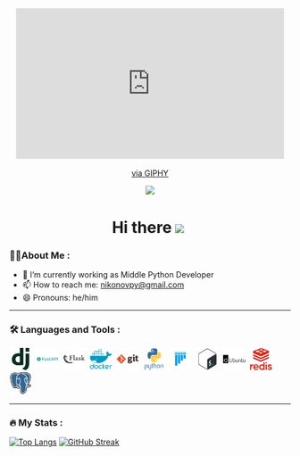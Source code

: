 <div id="header" align="center">
  <iframe src="https://giphy.com/embed/zOvBKUUEERdNm" width="480" height="270" frameBorder="0" class="giphy-embed" allowFullScreen></iframe><p><a href="https://giphy.com/gifs/coding-zOvBKUUEERdNm">via GIPHY</a></p>
<div id="badges">
  <a href="https://t.me/taxicab33">
    <img src="https://img.shields.io/badge/Telegram-2CA5E0?style=flat-squeare&logo=telegram&logoColor=white"/>
  </a>
</div>
<h1>
  Hi there
  <img src="https://media.giphy.com/media/hvRJCLFzcasrR4ia7z/giphy.gif" width="25px">
  <img src="https://komarev.com/ghpvc/?username=citylameR&style=flat-square&color=blue" alt=""/>
</h1>
</div>

### 👨‍💻About Me :
- 🔭 I’m currently working as Middle Python Developer
- 📫 How to reach me: nikonovpy@gmail.com
- 😄 Pronouns: he/him
---

### 🛠️ Languages and Tools :
<div>
  <img src="https://github.com/devicons/devicon/blob/master/icons/django/django-plain.svg" title="Java" alt="Java" width="40" height="40"/>&nbsp;
  <img src="https://github.com/devicons/devicon/blob/master/icons/fastapi/fastapi-original-wordmark.svg" title="Java" alt="Java" width="40" height="40"/>&nbsp;
  <img src="https://github.com/devicons/devicon/blob/master/icons/flask/flask-original-wordmark.svg" title="Java" alt="Java" width="40" height="40"/>&nbsp;
  <img src="https://github.com/devicons/devicon/blob/master/icons/docker/docker-plain-wordmark.svg" title="Java" alt="Java" width="40" height="40"/>&nbsp;
  <img src="https://github.com/devicons/devicon/blob/master/icons/git/git-original-wordmark.svg" title="Java" alt="Java" width="40" height="40"/>&nbsp;
  <img src="https://github.com/devicons/devicon/blob/master/icons/python/python-original-wordmark.svg" title="Java" alt="Java" width="40" height="40"/>&nbsp;
  <img src="https://github.com/devicons/devicon/blob/master/icons/pytest/pytest-plain.svg" title="Java" alt="Java" width="40" height="40"/>&nbsp;
  <img src="https://github.com/devicons/devicon/blob/master/icons/bash/bash-original.svg" title="Java" alt="Java" width="40" height="40"/>&nbsp;
  <img src="https://github.com/devicons/devicon/blob/master/icons/ubuntu/ubuntu-plain-wordmark.svg" title="Java" alt="Java" width="40" height="40"/>&nbsp;
  <img src="https://github.com/devicons/devicon/blob/master/icons/redis/redis-plain-wordmark.svg" title="Java" alt="Java" width="40" height="40"/>&nbsp;
  <img src="https://github.com/devicons/devicon/blob/master/icons/postgresql/postgresql-original.svg" title="Java" alt="Java" width="40" height="40"/>
</div>

---

### 🔥 My Stats :

[![Top Langs](https://github-readme-stats.vercel.app/api/top-langs/?username=citylameR&layout=compact&theme=vision-friendly-dark)](https://github.com/anuraghazra/github-readme-stats)   [![GitHub Streak](http://github-readme-streak-stats.herokuapp.com?user=citylameR&theme=dark)](https://git.io/streak-stats)

 
